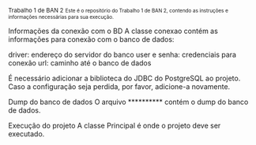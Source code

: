 <small>Trabalho 1 de BAN 2</small>
<span style="font-size: 10px;">
Este é o repositório do Trabalho 1 de BAN 2, contendo as instruções e informações necessárias para sua execução.

Informações da conexão com o BD
A classe conexao contém as informações para conexão com o banco de dados:

driver: endereço do servidor do banco
user e senha: credenciais para conexão
url: caminho até o banco de dados

É necessário adicionar a biblioteca do JDBC do PostgreSQL ao projeto. Caso a configuração seja perdida, por favor, adicione-a novamente.

Dump do banco de dados
O arquivo ********** contém o dump do banco de dados.

Execução do projeto
A classe Principal é onde o projeto deve ser executado.
</span>
